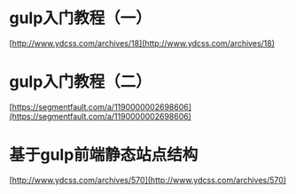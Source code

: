# gulp入门教程（一）
[http://www.ydcss.com/archives/18](http://www.ydcss.com/archives/18)

# gulp入门教程（二）
[https://segmentfault.com/a/1190000002698606](https://segmentfault.com/a/1190000002698606)

# 基于gulp前端静态站点结构
[http://www.ydcss.com/archives/570](http://www.ydcss.com/archives/570)